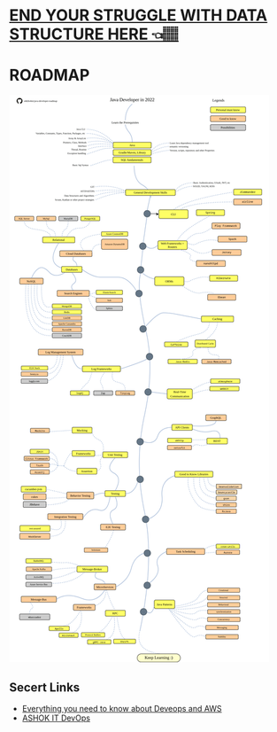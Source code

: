 # [END YOUR STRUGGLE WITH DATA STRUCTURE HERE 👈🏽](https://neetcode.io/practice)

# ROADMAP

<img src="https://github.com/Innocentsax/JAVA_BEGINNERS_ROADMAP_RESOURCES/blob/main/Java-Master-RoadMap/java-developer-roadmap.png">

## Secert Links
+ [Everything you need to know about Deveops and AWS](https://drive.google.com/drive/folders/1P15Mp_J4WtUnr3EU7aZf-tgdX6jquEYE)
+ [ASHOK IT DevOps](https://drive.google.com/drive/folders/1q41_DOSmVDL__yZYs7zNUHc8Z1heLZWV)
